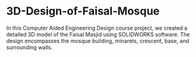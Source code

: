 # 3D-Design-of-Faisal-Mosque

In this Computer Aided Engineering Design course project, we created a detailed 3D model of the Faisal Masjid using SOLIDWORKS software. The design encompasses the mosque building, minarets, crescent, base, and surrounding walls.


